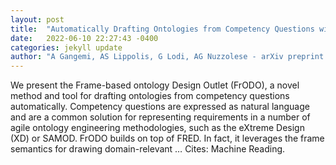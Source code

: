 ```yaml
---
layout: post
title:  "Automatically Drafting Ontologies from Competency Questions with FrODO"
date:   2022-06-10 22:27:43 -0400
categories: jekyll update
author: "A Gangemi, AS Lippolis, G Lodi, AG Nuzzolese - arXiv preprint arXiv:2206.02485, 2022"
---
```

We present the Frame-based ontology Design Outlet (FrODO), a novel method and tool for drafting ontologies from competency questions automatically. Competency questions are expressed as natural language and are a common solution for representing requirements in a number of agile ontology engineering methodologies, such as the eXtreme Design (XD) or SAMOD. FrODO builds on top of FRED. In fact, it leverages the frame semantics for drawing domain-relevant …
Cites: ‪Machine Reading.‬  